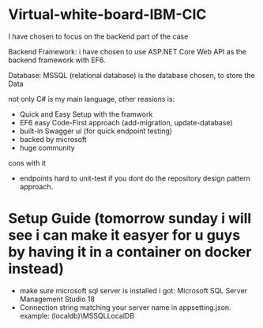 # Virtual-white-board-IBM-CIC

I have chosen to focus on the backend part of the case

Backend Framework: i have chosen to use ASP.NET Core Web API as the backend framework with EF6.


Database: MSSQL (relational database) is the database chosen, to store the Data

not only C# is my main language, other reasions is:
* Quick and Easy Setup with the framwork
* EF6 easy Code-First approach (add-migration, update-database)
* built-in Swagger ui (for quick endpoint testing)
* backed by microsoft
* huge community

cons with it
* endpoints hard to unit-test if you dont do the repository design pattern approach.

# Setup Guide (tomorrow sunday i will see i can make it easyer for u guys by having it in a container on docker instead)
* make sure microsoft sql server is installed i got: Microsoft SQL Server Management Studio 18
* Connection string matching your server name in appsetting.json. example: (localdb)\MSSQLLocalDB





